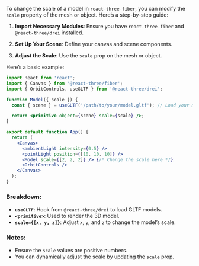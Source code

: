 To change the scale of a model in `react-three-fiber`, you can modify the `scale` property of the mesh or object. Here’s a step-by-step guide:

1. **Import Necessary Modules**: Ensure you have `react-three-fiber` and `@react-three/drei` installed.
    
2. **Set Up Your Scene**: Define your canvas and scene components.
    
3. **Adjust the Scale**: Use the `scale` prop on the mesh or object.
    

Here’s a basic example:

```jsx
import React from 'react';
import { Canvas } from '@react-three/fiber';
import { OrbitControls, useGLTF } from '@react-three/drei';

function Model({ scale }) {
  const { scene } = useGLTF('/path/to/your/model.gltf'); // Load your model

  return <primitive object={scene} scale={scale} />;
}

export default function App() {
  return (
    <Canvas>
      <ambientLight intensity={0.5} />
      <pointLight position={[10, 10, 10]} />
      <Model scale={[2, 2, 2]} /> {/* Change the scale here */}
      <OrbitControls />
    </Canvas>
  );
}

```

### Breakdown:

- **`useGLTF`**: Hook from `@react-three/drei` to load GLTF models.
- **`<primitive>`**: Used to render the 3D model.
- **`scale={[x, y, z]}`**: Adjust `x`, `y`, and `z` to change the model’s scale.

### Notes:

- Ensure the `scale` values are positive numbers.
- You can dynamically adjust the scale by updating the `scale` prop.

 
